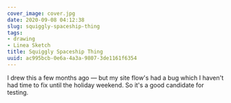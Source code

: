 ```yaml
---
cover_image: cover.jpg
date: 2020-09-08 04:12:38
slug: squiggly-spaceship-thing
tags:
- drawing
- Linea Sketch
title: Squiggly Spaceship Thing
uuid: ac995bcb-0e6a-4a3a-9807-3de1161f6354
---
```


I drew this a few months ago —
but my site flow's had a bug which I haven't had time to fix until the holiday weekend.
So it's a good candidate for testing.